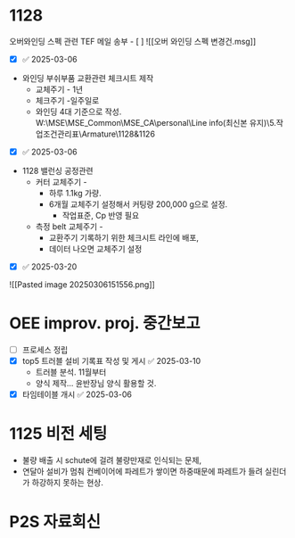 
# 1128
오버와인딩 스펙 관련 TEF 메일 송부 - [ ] 
![[오버 와인딩 스펙 변경건.msg]]
- [x]  ✅ 2025-03-06

- 와인딩 부쉬부품 교환관련 체크시트 제작
	- 교체주기 - 1년
	- 체크주기 -일주일로
	- 와인딩 4대 기준으로 작성.
W:\MSE\MSE_Common\MSE_CA\personal\Line info(최신본 유지)\5.작업조건관리표\Armature\1128&1126
- [x]  ✅ 2025-03-06

- 1128 밸런싱 공정관련
	- 커터 교체주기 - 
		- 하루 1.1kg 가량.
		- 6개월 교체주기 설정해서 커팅량 200,000 g으로 설정.
			- 작업표준, Cp 반영 필요
	- 측정 belt 교체주기 - 
		- 교환주기 기록하기 위한 체크시트 라인에 배포,
		- 데이터 나오면 교체주기 설정
- [x]  ✅ 2025-03-20

![[Pasted image 20250306151556.png]]

# OEE improv. proj. 중간보고
- [ ] 프로세스 정립
- [x] top5 트러블 설비 기록표 작성 및 게시 ✅ 2025-03-10
	- 트러블 분석. 11월부터
	- 양식 제작... 윤반장님 양식 활용할 것.
- [x] 타임테이블 개시 ✅ 2025-03-06
# 1125 비전 세팅
- 불량 배출 시 schute에 걸려 불량만재로 인식되는 문제,
- 연달아 설비가 멈춰 컨베이어에 파레트가 쌓이면 하중때문에 파레트가 들려 실린더가 하강하지 못하는 현상.
# P2S 자료회신